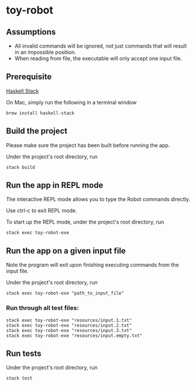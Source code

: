 # toy-robot

## Assumptions
* All invalid commands will be ignored, not just commands that will result in an impossible position.
* When reading from file, the executable will only accept one input file.

## Prerequisite
[Haskell Stack](https://docs.haskellstack.org/en/stable/README/)

On Mac, simply run the following in a terminal window
```
brew install haskell-stack
```

## Build the project
Please make sure the project has been built before running the app.

Under the project's root directory, run
```
stack build
```

## Run the app in REPL mode
The interactive REPL mode allows you to type the Robot commands directly.

Use ctrl-c to exit REPL mode.

To start up the REPL mode, under the project's root directory, run
```
stack exec toy-robot-exe
```

## Run the app on a given input file
Note the program will exit upon finishing executing commands from the input file.

Under the project's root directory, run
```
stack exec toy-robot-exe "path_to_input_file"
```
### Run through all test files:
```
stack exec toy-robot-exe "resources/input.1.txt"
stack exec toy-robot-exe "resources/input.2.txt"
stack exec toy-robot-exe "resources/input.3.txt"
stack exec toy-robot-exe "resources/input.empty.txt"
```

## Run tests
Under the project's root directory, run
```
stack test
```
